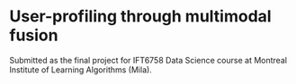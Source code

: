 # User-profiling through multimodal fusion

Submitted as the final project for IFT6758 Data Science course at Montreal Institute of Learning Algorithms (Mila).
